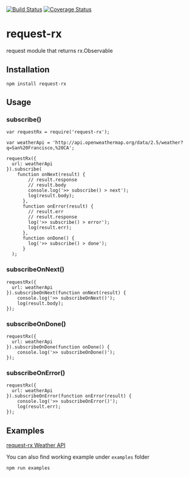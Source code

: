 [![Build Status](https://travis-ci.org/rajeshsegu/request-rx.svg?branch=master)](https://travis-ci.org/rajeshsegu/request-rx)
[![Coverage Status](https://coveralls.io/repos/rajeshsegu/request-rx/badge.svg?branch=master&service=github)](https://coveralls.io/github/rajeshsegu/request-rx?branch=master)
# request-rx

request module that returns rx.Observable

## Installation
```
npm install request-rx
```

## Usage

### subscribe()

```
var requestRx = require('request-rx');

var weatherApi = 'http://api.openweathermap.org/data/2.5/weather?q=San%20Francisco,%20CA';

requestRx({
  url: weatherApi
}).subscribe(
	function onNext(result) {
		// result.response
		// result.body
	    console.log('>> subscribe() > next');
	    log(result.body);
	  },
	  function onError(result) {
		// result.err
		// result.response
		log('>> subscribe() > error');
	    log(result.err);
	  },
	  function onDone() {
	    log('>> subscribe() > done');
	  }
  );
```

### subscribeOnNext()

```
requestRx({
  url: weatherApi
}).subscribeOnNext(function onNext(result) {
	console.log('>> subscribeOnNext()');
	log(result.body);
});
```

### subscribeOnDone()

```
requestRx({
  url: weatherApi
}).subscribeOnDone(function onDone() {
	console.log('>> subscribeOnDone()');
});
```

### subscribeOnError()

```
requestRx({
  url: weatherApi
}).subscribeOnError(function onError(result) {
	console.log('>> subscribeOnError()');
	log(result.err);
});
```

## Examples

[request-rx Weather API](https://tonicdev.com/560d8a6cea09080c00bb515a/request-rx)

You can also find working example under `examples` folder

```
npm run examples
```
